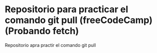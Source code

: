 # Repositorio para practicar el comando git pull (freeCodeCamp)(Probando fetch)
Repositorio apra practir el comando git pull
